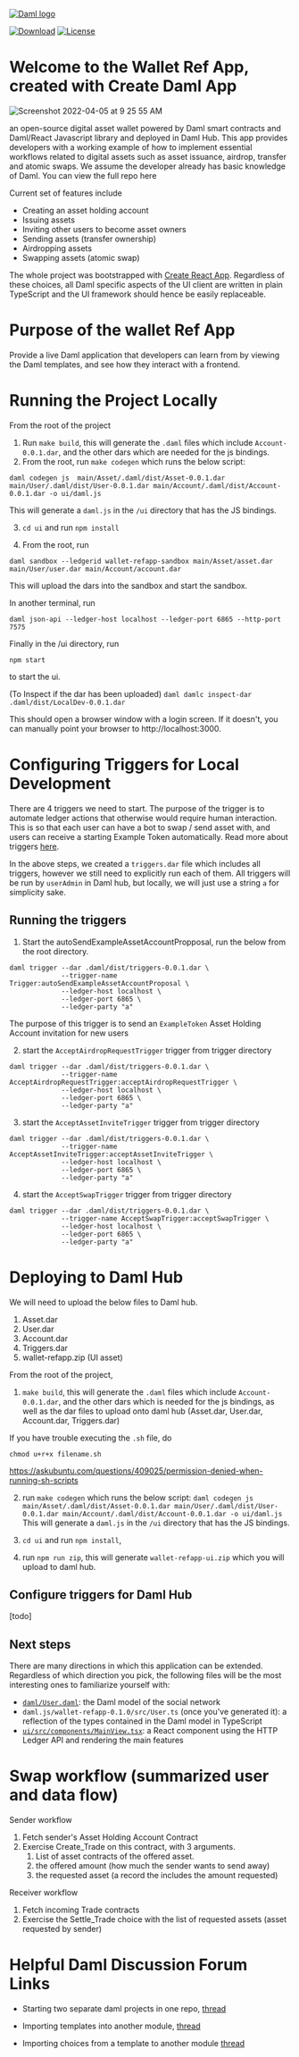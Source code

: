 [![Daml logo](https://docs.daml.com/_static/images/DAML_Logo_Blue.svg)](https://www.daml.com)

[![Download](https://img.shields.io/github/release/digital-asset/daml.svg?label=Download)](https://docs.daml.com/getting-started/installation.html)
[![License](https://img.shields.io/badge/License-Apache%202.0-blue.svg)](https://github.com/digital-asset/daml/blob/main/LICENSE)

# Welcome to the Wallet Ref App, created with Create Daml App

![Screenshot 2022-04-05 at 9 25 55 AM](https://user-images.githubusercontent.com/97971317/161801302-4baba014-bbe6-4b2a-a0a5-90c3cfdeb7c5.png)

an open-source digital asset wallet powered by Daml smart contracts and Daml/React Javascript library and deployed in Daml Hub. This app provides developers with a working example of how to implement essential workflows related to digital assets such as asset issuance, airdrop, transfer and atomic swaps. We assume the developer already has basic knowledge of Daml. You can view the full repo here

Current set of features include 
- Creating an asset holding account
- Issuing assets
- Inviting other users to become asset owners
- Sending assets (transfer ownership)
- Airdropping assets
- Swapping assets (atomic swap)


The whole project was bootstrapped with
[Create React App](https://github.com/facebook/create-react-app).
Regardless of these choices, all Daml specific aspects of the UI client are
written in plain TypeScript and the UI framework should hence be easily
replaceable.

# Purpose of the wallet Ref App
Provide a live Daml application that developers can learn from by viewing the Daml templates, and see how they interact with a frontend. 

# Running the Project Locally
From the root of the project
1. Run `make build`, this will generate the `.daml` files which include `Account-0.0.1.dar`, and the other dars which are needed for the js bindings.
2. From the root, run `make codegen` which runs the below script:

`daml codegen js  main/Asset/.daml/dist/Asset-0.0.1.dar main/User/.daml/dist/User-0.0.1.dar main/Account/.daml/dist/Account-0.0.1.dar -o ui/daml.js`

This will generate a `daml.js` in the `/ui` directory that has the JS bindings. 

3. `cd ui` and run `npm install`

4. From the root, run 
```
daml sandbox --ledgerid wallet-refapp-sandbox main/Asset/asset.dar main/User/user.dar main/Account/account.dar
```
This will upload the dars into the sandbox and start the sandbox. 

In another terminal, run 
```
daml json-api --ledger-host localhost --ledger-port 6865 --http-port 7575
```

Finally in the /ui directory, run 

`npm start` 

to start the ui.

(To Inspect if the dar has been uploaded)
`daml damlc inspect-dar .daml/dist/LocalDev-0.0.1.dar`

This should open a browser window with a login screen.
If it doesn't, you can manually point your browser to http://localhost:3000.

# Configuring Triggers for Local Development
There are 4 triggers we need to start. The purpose of the trigger is to automate ledger actions that otherwise would require human interaction. This is so that each user can have a bot to swap / send asset with, and users can receive a starting Example Token automatically. Read more about triggers [here](https://docs.daml.com/triggers/index.html).

In the above steps, we created a `triggers.dar` file which includes all triggers, however we still need to explicitly run each of them. 
All triggers will be run by `userAdmin` in Daml hub, but locally, we will just use a string `a` for simplicity sake.



## Running the triggers

1. Start the autoSendExampleAssetAccountPropposal, run the below from the root directory.
```
daml trigger --dar .daml/dist/triggers-0.0.1.dar \
             --trigger-name Trigger:autoSendExampleAssetAccountProposal \
             --ledger-host localhost \
             --ledger-port 6865 \
             --ledger-party "a"

```
The purpose of this trigger is to send an `ExampleToken` Asset Holding Account invitation for new users

2. start the `AcceptAirdropRequestTrigger` trigger from trigger directory
```
daml trigger --dar .daml/dist/triggers-0.0.1.dar \
             --trigger-name AcceptAirdropRequestTrigger:acceptAirdropRequestTrigger \
             --ledger-host localhost \
             --ledger-port 6865 \
             --ledger-party "a"

```
3. start the `AcceptAssetInviteTrigger` trigger from trigger directory
```
daml trigger --dar .daml/dist/triggers-0.0.1.dar \
             --trigger-name AcceptAssetInviteTrigger:acceptAssetInviteTrigger \
             --ledger-host localhost \
             --ledger-port 6865 \
             --ledger-party "a"

```
4. start the `AcceptSwapTrigger` trigger from trigger directory
```
daml trigger --dar .daml/dist/triggers-0.0.1.dar \
             --trigger-name AcceptSwapTrigger:acceptSwapTrigger \
             --ledger-host localhost \
             --ledger-port 6865 \
             --ledger-party "a"

```
# Deploying to Daml Hub

We will need to upload the below files to Daml hub.

1. Asset.dar
2. User.dar
3. Account.dar
4. Triggers.dar
5. wallet-refapp.zip (UI asset)

From the root of the project, 
1. `make build`, this will generate the `.daml` files which include `Account-0.0.1.dar`, and the other dars which is needed for the js bindings, as well as the dar files to upload onto daml hub (Asset.dar, User.dar, Account.dar, Triggers.dar)

If you have trouble executing the `.sh` file, do

```
chmod u+r+x filename.sh
```
https://askubuntu.com/questions/409025/permission-denied-when-running-sh-scripts

2. run `make codegen` which runs the below script:
`daml codegen js  main/Asset/.daml/dist/Asset-0.0.1.dar main/User/.daml/dist/User-0.0.1.dar main/Account/.daml/dist/Account-0.0.1.dar -o ui/daml.js`
This will generate a `daml.js` in the `/ui` directory that has the JS bindings. 

3. `cd ui` and run `npm install`, 
4. run `npm run zip`, this will generate `wallet-refapp-ui.zip` which you will upload to daml hub. 

## Configure triggers for Daml Hub
[todo]
## Next steps

There are many directions in which this application can be extended.
Regardless of which direction you pick, the following files will be the most
interesting ones to familiarize yourself with:

- [`daml/User.daml`](daml/User.daml): the Daml model of the social network
- `daml.js/wallet-refapp-0.1.0/src/User.ts` (once you've generated it):
  a reflection of the types contained in the Daml model in TypeScript
- [`ui/src/components/MainView.tsx`](ui/src/components/MainView.tsx):
  a React component using the HTTP Ledger API and rendering the main features



# Swap workflow (summarized user and data flow)
Sender workflow
1. Fetch sender's Asset Holding Account Contract
2. Exercise Create_Trade on this contract, with 3 arguments. 
   1) List of asset contracts of the offered asset. 
   2) the offered amount (how much the sender wants to send away)
   3) the requested asset (a record the includes the amount requested)

 Receiver workflow
 1. Fetch incoming Trade contracts
 2. Exercise the Settle_Trade choice with the list of requested assets (asset requested by sender)



# Helpful Daml Discussion Forum Links
- Starting two separate daml projects in one repo, [thread](https://discuss.daml.com/t/visual-studio-code-could-not-find-module-daml-script-when-multiple-daml-projects-open/4142)

- Importing templates into another module, [thread](https://discuss.daml.com/t/importing-templates-into-new-modules/1310)
- Importing choices from a template to another module [thread](https://discuss.daml.com/t/is-it-possible-to-import-a-specific-template-from-a-module/222)



